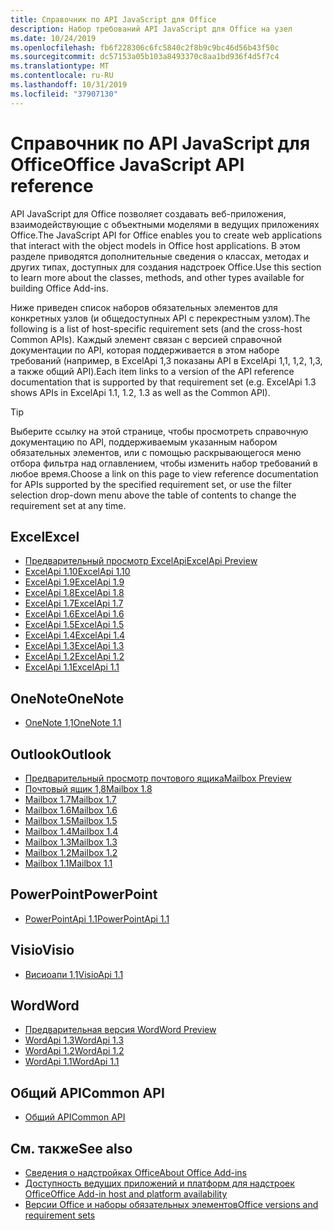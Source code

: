 ```yaml
---
title: Справочник по API JavaScript для Office
description: Набор требований API JavaScript для Office на узел
ms.date: 10/24/2019
ms.openlocfilehash: fb6f228306c6fc5840c2f8b9c9bc46d56b43f50c
ms.sourcegitcommit: dc57153a05b103a8493370c8aa1bd936f4d5f7c4
ms.translationtype: MT
ms.contentlocale: ru-RU
ms.lasthandoff: 10/31/2019
ms.locfileid: "37907130"
---
```

# <a name="office-javascript-api-reference"></a><span data-ttu-id="25586-103">Справочник по API JavaScript для Office</span><span class="sxs-lookup"><span data-stu-id="25586-103">Office JavaScript API reference</span></span>

<span data-ttu-id="25586-104">API JavaScript для Office позволяет создавать веб-приложения, взаимодействующие с объектными моделями в ведущих приложениях Office.</span><span class="sxs-lookup"><span data-stu-id="25586-104">The JavaScript API for Office enables you to create web applications that interact with the object models in Office host applications.</span></span> <span data-ttu-id="25586-105">В этом разделе приводятся дополнительные сведения о классах, методах и других типах, доступных для создания надстроек Office.</span><span class="sxs-lookup"><span data-stu-id="25586-105">Use this section to learn more about the classes, methods, and other types available for building Office Add-ins.</span></span>

<span data-ttu-id="25586-106">Ниже приведен список наборов обязательных элементов для конкретных узлов (и общедоступных API с перекрестным узлом).</span><span class="sxs-lookup"><span data-stu-id="25586-106">The following is a list of host-specific requirement sets (and the cross-host Common APIs).</span></span> <span data-ttu-id="25586-107">Каждый элемент связан с версией справочной документации по API, которая поддерживается в этом наборе требований (например, в ExcelApi 1,3 показаны API в ExcelApi 1,1, 1,2, 1,3, а также общий API).</span><span class="sxs-lookup"><span data-stu-id="25586-107">Each item links to a version of the API reference documentation that is supported by that requirement set (e.g. ExcelApi 1.3 shows APIs in ExcelApi 1.1, 1.2, 1.3 as well as the Common API).</span></span>

> [!TIP]
> <span data-ttu-id="25586-108">Выберите ссылку на этой странице, чтобы просмотреть справочную документацию по API, поддерживаемым указанным набором обязательных элементов, или с помощью раскрывающегося меню отбора фильтра над оглавлением, чтобы изменить набор требований в любое время.</span><span class="sxs-lookup"><span data-stu-id="25586-108">Choose a link on this page to view reference documentation for APIs supported by the specified requirement set, or use the filter selection drop-down menu above the table of contents to change the requirement set at any time.</span></span>

## <a name="excel"></a><span data-ttu-id="25586-109">Excel</span><span class="sxs-lookup"><span data-stu-id="25586-109">Excel</span></span>

- [<span data-ttu-id="25586-110">Предварительный просмотр ExcelApi</span><span class="sxs-lookup"><span data-stu-id="25586-110">ExcelApi Preview</span></span>](/javascript/api/excel?view=excel-js-preview)
- [<span data-ttu-id="25586-111">ExcelApi 1.10</span><span class="sxs-lookup"><span data-stu-id="25586-111">ExcelApi 1.10</span></span>](/javascript/api/excel?view=excel-js-1.10)
- [<span data-ttu-id="25586-112">ExcelApi 1.9</span><span class="sxs-lookup"><span data-stu-id="25586-112">ExcelApi 1.9</span></span>](/javascript/api/excel?view=excel-js-1.9)
- [<span data-ttu-id="25586-113">ExcelApi 1.8</span><span class="sxs-lookup"><span data-stu-id="25586-113">ExcelApi 1.8</span></span>](/javascript/api/excel?view=excel-js-1.8)
- [<span data-ttu-id="25586-114">ExcelApi 1.7</span><span class="sxs-lookup"><span data-stu-id="25586-114">ExcelApi 1.7</span></span>](/javascript/api/excel?view=excel-js-1.7)
- [<span data-ttu-id="25586-115">ExcelApi 1.6</span><span class="sxs-lookup"><span data-stu-id="25586-115">ExcelApi 1.6</span></span>](/javascript/api/excel?view=excel-js-1.6)
- [<span data-ttu-id="25586-116">ExcelApi 1.5</span><span class="sxs-lookup"><span data-stu-id="25586-116">ExcelApi 1.5</span></span>](/javascript/api/excel?view=excel-js-1.5)
- [<span data-ttu-id="25586-117">ExcelApi 1.4</span><span class="sxs-lookup"><span data-stu-id="25586-117">ExcelApi 1.4</span></span>](/javascript/api/excel?view=excel-js-1.4)
- [<span data-ttu-id="25586-118">ExcelApi 1.3</span><span class="sxs-lookup"><span data-stu-id="25586-118">ExcelApi 1.3</span></span>](/javascript/api/excel?view=excel-js-1.3)
- [<span data-ttu-id="25586-119">ExcelApi 1.2</span><span class="sxs-lookup"><span data-stu-id="25586-119">ExcelApi 1.2</span></span>](/javascript/api/excel?view=excel-js-1.2)
- [<span data-ttu-id="25586-120">ExcelApi 1.1</span><span class="sxs-lookup"><span data-stu-id="25586-120">ExcelApi 1.1</span></span>](/javascript/api/excel?view=excel-js-1.1)

## <a name="onenote"></a><span data-ttu-id="25586-121">OneNote</span><span class="sxs-lookup"><span data-stu-id="25586-121">OneNote</span></span>

- [<span data-ttu-id="25586-122">OneNote 1,1</span><span class="sxs-lookup"><span data-stu-id="25586-122">OneNote 1.1</span></span>](/javascript/api/onenote?view=onenote-js-1.1)

## <a name="outlook"></a><span data-ttu-id="25586-123">Outlook</span><span class="sxs-lookup"><span data-stu-id="25586-123">Outlook</span></span>

- [<span data-ttu-id="25586-124">Предварительный просмотр почтового ящика</span><span class="sxs-lookup"><span data-stu-id="25586-124">Mailbox Preview</span></span>](/javascript/api/outlook?view=outlook-js-preview)
- [<span data-ttu-id="25586-125">Почтовый ящик 1,8</span><span class="sxs-lookup"><span data-stu-id="25586-125">Mailbox 1.8</span></span>](/javascript/api/outlook?view=outlook-js-1.8)
- [<span data-ttu-id="25586-126">Mailbox 1.7</span><span class="sxs-lookup"><span data-stu-id="25586-126">Mailbox 1.7</span></span>](/javascript/api/outlook?view=outlook-js-1.7)
- [<span data-ttu-id="25586-127">Mailbox 1.6</span><span class="sxs-lookup"><span data-stu-id="25586-127">Mailbox 1.6</span></span>](/javascript/api/outlook?view=outlook-js-1.6)
- [<span data-ttu-id="25586-128">Mailbox 1.5</span><span class="sxs-lookup"><span data-stu-id="25586-128">Mailbox 1.5</span></span>](/javascript/api/outlook?view=outlook-js-1.5)
- [<span data-ttu-id="25586-129">Mailbox 1.4</span><span class="sxs-lookup"><span data-stu-id="25586-129">Mailbox 1.4</span></span>](/javascript/api/outlook?view=outlook-js-1.4)
- [<span data-ttu-id="25586-130">Mailbox 1.3</span><span class="sxs-lookup"><span data-stu-id="25586-130">Mailbox 1.3</span></span>](/javascript/api/outlook?view=outlook-js-1.3)
- [<span data-ttu-id="25586-131">Mailbox 1.2</span><span class="sxs-lookup"><span data-stu-id="25586-131">Mailbox 1.2</span></span>](/javascript/api/outlook?view=outlook-js-1.2)
- [<span data-ttu-id="25586-132">Mailbox 1.1</span><span class="sxs-lookup"><span data-stu-id="25586-132">Mailbox 1.1</span></span>](/javascript/api/outlook?view=outlook-js-1.1)

## <a name="powerpoint"></a><span data-ttu-id="25586-133">PowerPoint</span><span class="sxs-lookup"><span data-stu-id="25586-133">PowerPoint</span></span>

- [<span data-ttu-id="25586-134">PowerPointApi 1.1</span><span class="sxs-lookup"><span data-stu-id="25586-134">PowerPointApi 1.1</span></span>](/javascript/api/powerpoint?view=powerpoint-js-1.1)

## <a name="visio"></a><span data-ttu-id="25586-135">Visio</span><span class="sxs-lookup"><span data-stu-id="25586-135">Visio</span></span>

- [<span data-ttu-id="25586-136">Висиоапи 1,1</span><span class="sxs-lookup"><span data-stu-id="25586-136">VisioApi 1.1</span></span>](/javascript/api/visio?view=visio-js-1.1)

## <a name="word"></a><span data-ttu-id="25586-137">Word</span><span class="sxs-lookup"><span data-stu-id="25586-137">Word</span></span>

- [<span data-ttu-id="25586-138">Предварительная версия Word</span><span class="sxs-lookup"><span data-stu-id="25586-138">Word Preview</span></span>](/javascript/api/word?view=word-js-preview)
- [<span data-ttu-id="25586-139">WordApi 1.3</span><span class="sxs-lookup"><span data-stu-id="25586-139">WordApi 1.3</span></span>](/javascript/api/word?view=word-js-1.3)
- [<span data-ttu-id="25586-140">WordApi 1.2</span><span class="sxs-lookup"><span data-stu-id="25586-140">WordApi 1.2</span></span>](/javascript/api/word?view=word-js-1.2)
- [<span data-ttu-id="25586-141">WordApi 1.1</span><span class="sxs-lookup"><span data-stu-id="25586-141">WordApi 1.1</span></span>](/javascript/api/word?view=word-js-1.1)

## <a name="common-api"></a><span data-ttu-id="25586-142">Общий API</span><span class="sxs-lookup"><span data-stu-id="25586-142">Common API</span></span>

- [<span data-ttu-id="25586-143">Общий API</span><span class="sxs-lookup"><span data-stu-id="25586-143">Common API</span></span>](/javascript/api/office?view=common-js)

## <a name="see-also"></a><span data-ttu-id="25586-144">См. также</span><span class="sxs-lookup"><span data-stu-id="25586-144">See also</span></span>

- [<span data-ttu-id="25586-145">Сведения о надстройках Office</span><span class="sxs-lookup"><span data-stu-id="25586-145">About Office Add-ins</span></span>](/office/dev/add-ins/overview)
- [<span data-ttu-id="25586-146">Доступность ведущих приложений и платформ для надстроек Office</span><span class="sxs-lookup"><span data-stu-id="25586-146">Office Add-in host and platform availability</span></span>](/office/dev/add-ins/overview/office-add-in-availability)
- [<span data-ttu-id="25586-147">Версии Office и наборы обязательных элементов</span><span class="sxs-lookup"><span data-stu-id="25586-147">Office versions and requirement sets</span></span>](/office/dev/add-ins/develop/office-versions-and-requirement-sets)
